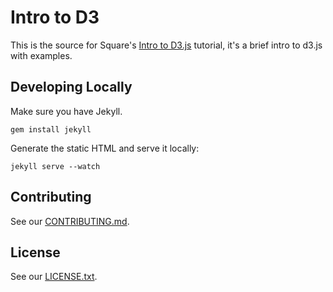 # Intro to D3

This is the source for Square's [Intro to D3.js][intro-to-d3] tutorial, it's
a brief intro to d3.js with examples.

[intro-to-d3]: https://square.github.io/intro-to-d3

## Developing Locally

Make sure you have Jekyll.

```
gem install jekyll
```

Generate the static HTML and serve it locally:

```
jekyll serve --watch
```

## Contributing

See our [CONTRIBUTING.md](CONTRIBUTING.md).

## License

See our [LICENSE.txt](LICENSE.txt).
